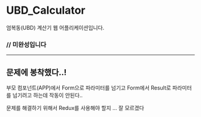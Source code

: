 # UBD_Calculator
엄복동(UBD) 계산기 웹 어플리케이션입니다.

### // 미완성입니다

***

## 문제에 봉착했다..!
부모 컴포넌트(APP)에서 Form으로 파라미터를 넘기고 
Form에서 Result로 파라미터를 넘기려고 하는데 작동이 안된다..

문제를 해결하기 위해서 Redux를 사용해야 할지 ... 잘 모르겠다
